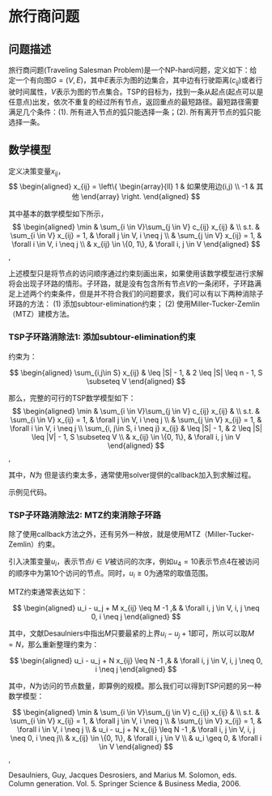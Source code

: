 # 旅行商问题

## 问题描述

旅行商问题(Traveling Salesman Problem)是一个NP-hard问题，定义如下：给定一个有向图$G=(V, E)$，其中$E$表示为图的边集合，其中边有行驶距离($c_{ij}$)或者行驶时间属性，$V$表示为图的节点集合。TSP的目标为，找到一条从起点(起点可以是任意点)出发，依次不重复的经过所有节点，返回重点的最短路径。最短路径需要满足几个条件：(1). 所有进入节点的弧只能选择一条；(2). 所有离开节点的弧只能选择一条。

## 数学模型

定义决策变量$x_{ij}$，
$$
\begin{aligned}
x_{ij}  = \left\{ 
        \begin{array}{ll} 
        1 & 如果使用边(i,j) \\ 
        -1 & 其他
        \end{array} 
        \right.
\end{aligned}
$$

其中基本的数学模型如下所示，
$$
\begin{aligned}
\min & \sum_{i \in V}\sum_{j \in V} c_{ij} x_{ij} & \\
    s.t. & \sum_{i \in V} x_{ij} = 1, & \forall j \in V, i \neq j \\
    & \sum_{j \in V} x_{ij} = 1, & \forall i \in V, i \neq j \\
         & x_{ij} \in \{0, 1\}, & \forall i, j \in V
\end{aligned}
$$,

上述模型只是将节点的访问顺序通过约束刻画出来，如果使用该数学模型进行求解将会出现子环路的情形。子环路，就是没有包含所有节点$V$的一条闭环，子环路满足上述两个约束条件，但是并不符合我们的问题要求，我们可以有以下两种消除子环路的方法：
(1) 添加subtour-elimination约束；
(2) 使用Miller-Tucker-Zemlin（MTZ）建模方法。

### TSP子环路消除法1: 添加subtour-elimination约束

约束为：

$$
\begin{aligned}
\sum_{i,j\in S} x_{ij}  & \leq |S| - 1, & 2 \leq |S| \leq n - 1, S \subseteq V
\end{aligned}
$$

那么，完整的可行的TSP数学模型如下：
$$
\begin{aligned}
\min & \sum_{i \in V}\sum_{j \in V} c_{ij} x_{ij} & \\
    s.t. & \sum_{i \in V} x_{ij} = 1, & \forall j \in V, i \neq j \\
    & \sum_{j \in V} x_{ij} = 1, & \forall i \in V, i \neq j \\
    \sum_{i, j\in S, i \neq j} x_{ij}  & \leq |S| - 1, & 2 \leq |S| \leq |V| - 1, S \subseteq V \\
         & x_{ij} \in \{0, 1\}, & \forall i, j \in V
\end{aligned}
$$,

其中，$N$为 但是该约束太多，通常使用solver提供的callback加入到求解过程。

示例见代码。


### TSP子环路消除法2: MTZ约束消除子环路

除了使用callback方法之外，还有另外一种放，就是使用MTZ（Miller-Tucker-Zemlin）约束。

引入决策变量$u_i$，表示节点$i \in V$被访问的次序，例如$u_4 = 10$表示节点4在被访问的顺序中为第10个访问的节点。同时，$u_i \geq 0$为通常的取值范围。

MTZ约束通常表达如下：

$$
\begin{aligned}
u_i - u_j + M x_{ij} \leq M -1 ,& &  \forall i, j \in V, i, j \neq 0, i \neq j
\end{aligned}
$$

其中，文献Desaulniers中指出$M$只要最紧的上界$u_i - u_j + 1$即可，所以可以取$M = N$，那么重新整理约束为：

$$
\begin{aligned}
u_i - u_j + N x_{ij} \leq N -1 ,& &  \forall i, j \in V, i, j \neq 0, i \neq j
\end{aligned}
$$

其中，$N$为访问的节点数量，即算例的规模。那么我们可以得到TSP问题的另一种数学模型：


$$
\begin{aligned}
\min & \sum_{i \in V}\sum_{j \in V} c_{ij} x_{ij} & \\
    s.t. & \sum_{i \in V} x_{ij} = 1, & \forall j \in V, i \neq j \\
    & \sum_{j \in V} x_{ij} = 1, & \forall i \in V, i \neq j \\
& u_i - u_j + N x_{ij} \leq N -1 ,&  \forall i, j \in V, i, j \neq 0, i \neq j\\
         & x_{ij} \in \{0, 1\}, & \forall i, j \in V \\
         & u_i \geq 0, & \forall i \in V 
\end{aligned}
$$,


Desaulniers, Guy, Jacques Desrosiers, and Marius M. Solomon, eds. Column generation. Vol. 5. Springer Science & Business Media, 2006.